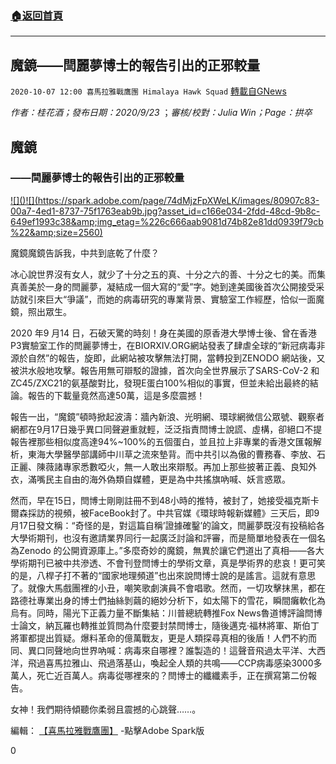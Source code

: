 ###  [:house:返回首頁](https://github.com/ourhimalayas/txt)
---

## 魔鏡——閆麗夢博士的報告引出的正邪較量
`2020-10-07 12:00 喜馬拉雅戰鷹團 Himalaya Hawk Squad` [轉載自GNews](https://gnews.org/zh-hant/409023/)

*作者：桂花酒；發布日期：2020/9/23* ；*審核/校對：Julia Win；Page：拱卒*

## **魔鏡**

### **——閆麗夢博士的報告引出的正邪較量**

[!\[\]()!\[\](https://spark.adobe.com/page/74dMjzFpXWeLK/images/80907c83-00a7-4ed1-8737-75f1763eab9b.jpg?asset_id=c166e034-2fdd-48cd-9b8c-649ef1993c38&amp;img_etag=%226c666aab9081d74b82e81dd0939f79cb%22&amp;size=2560)](https://spark.adobe.com/page/74dMjzFpXWeLK/images/80907c83-00a7-4ed1-8737-75f1763eab9b.jpg?asset_id=c166e034-2fdd-48cd-9b8c-649ef1993c38&amp;img_etag=%226c666aab9081d74b82e81dd0939f79cb%22&amp;size=1024)

魔鏡魔鏡告訴我，中共到底乾了什麼？

冰心說世界沒有女人，就少了十分之五的真、十分之六的善、十分之七的美。而集真善美於一身的閆麗夢，凝結成一個大寫的“愛”字。她到達美國後首次公開接受采訪就引來巨大“爭議”，而她的病毒研究的專業背景、實驗室工作經歷，恰似一面魔鏡，照出眾生。

2020 年9 月14 日，石破天驚的時刻！身在美國的原香港大學博士後、曾在香港P3實驗室工作的閆麗夢博士，在BIORXIV.ORG網站發表了肆虐全球的“新冠病毒非源於自然”的報告，旋即，此網站被攻擊無法打開，當轉投到ZENODO 網站後，又被洪水般地攻擊。報告用無可辯駁的證據，首次向全世界展示了SARS-CoV-2 和ZC45/ZXC21的氨基酸對比，發現E蛋白100%相似的事實，但並未給出最終的結論。報告的下載量竟然高達50萬，這是多麼震撼！

報告一出，“魔鏡”頓時掀起波濤：牆內新浪、光明網、環球網微信公眾號、觀察者網都在9月17日幾乎異口同聲避重就輕，泛泛指責閆博士說謊、虛構，卻絕口不提報告裡那些相似度高達94%~100%的五個蛋白，並且拉上非專業的香港文匯報解析，東海大學醫學部講師中川草之流來墊背。而中共引以為傲的曹務春、李放、石正麗、陳薇諸專家悉數啞火，無一人敢出來辯駁。再加上那些披著正義、良知外衣，滿嘴民主自由的海外偽類自媒體，更是為中共搖旗吶喊、妖言惑眾。

然而，早在15日，閆博士剛剛註冊不到48小時的推特，被封了，她接受福克斯卡爾森採訪的視頻，被FaceBook封了。中共官媒《環球時報新媒體》三天后，即9月17日發文稱：“奇怪的是，對這篇自稱’證據確鑿’的論文，閆麗夢既沒有投稿給各大學術期刊，也沒有邀請業界同行一起廣泛討論和評審，而是簡單地發表在一個名為Zenodo 的公開資源庫上。”多麼奇妙的魔鏡，無異於讓它們道出了真相——各大學術期刊已被中共滲透、不會刊登閆博士的學術文章，真是學術界的悲哀！更可笑的是，八桿子打不著的“國家地理頻道”也出來說閆博士說的是謠言。這就有意思了。就像大馬戲團裡的小丑，嘲笑歌劇演員不會唱歌。然而，一切攻擊抹黑，都在路德社專業出身的博士們抽絲剝繭的絕妙分析下，如太陽下的雪花，瞬間癱軟化為烏有。同時，陽光下正義力量不斷集結：川普總統轉推Fox News魯道博評論閆博士論文，納瓦羅也轉推並質問為什麼要封禁閆博士，隨後邁克·福林將軍、斯伯丁將軍都提出質疑。爆料革命的億萬戰友，更是人類探尋真相的後盾！人們不約而同、異口同聲地向世界吶喊：病毒來自哪裡？誰製造的！這聲音飛過太平洋、大西洋，飛過喜馬拉雅山、飛過落基山，喚起全人類的共鳴——CCP病毒感染3000多萬人，死亡近百萬人。病毒從哪裡來的？閆博士的纖纖素手，正在撰寫第二份報告。

女神！我們期待傾聽你柔弱且震撼的心跳聲……。

編輯： [【喜馬拉雅戰鷹團】](https://spark.adobe.com/page/74dMjzFpXWeLK/) -點擊Adobe Spark版

0
